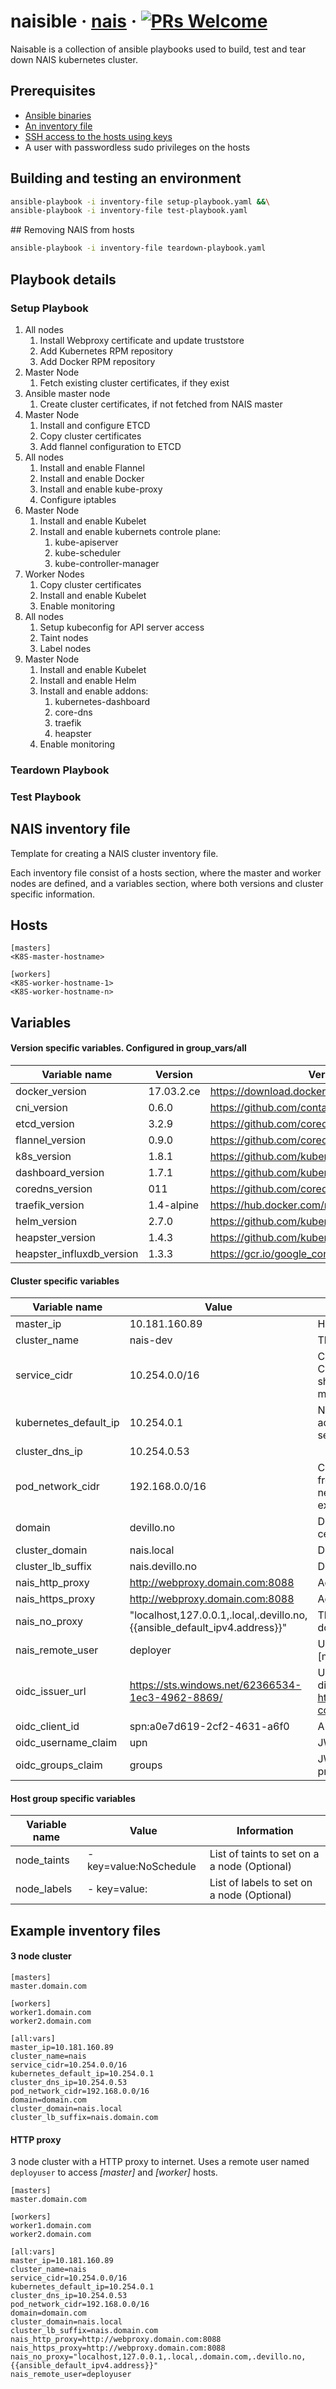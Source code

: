 # naisible &middot;  [nais](http://nais.io) &middot; [![PRs Welcome](https://img.shields.io/badge/PRs-welcome-brightgreen.svg)]()
Naisable is a collection of ansible playbooks used to build, test and tear down NAIS kubernetes cluster.

## Prerequisites
* [Ansible binaries](http://docs.ansible.com/ansible/intro_installation.html)
* [An inventory file](example-inventory-file)
* [SSH access to the hosts using keys](https://www.ssh.com/ssh/copy-id)
* A user with passwordless sudo privileges on the hosts


## Building and testing an environment
```sh
ansible-playbook -i inventory-file setup-playbook.yaml &&\
ansible-playbook -i inventory-file test-playbook.yaml
```
</a>
## Removing NAIS from hosts

```sh
ansible-playbook -i inventory-file teardown-playbook.yaml
```

## Playbook details
### Setup Playbook
1. All nodes
   1. Install Webproxy certificate and update truststore
   1. Add Kubernetes RPM repository
   1. Add Docker RPM repository
1. Master Node
   1. Fetch existing cluster certificates, if they exist
1. Ansible master node
   1. Create cluster certificates, if not fetched from NAIS master
1. Master Node
   1. Install and configure ETCD
   1. Copy cluster certificates
   1. Add flannel configuration to ETCD
1. All nodes
   1. Install and enable Flannel
   1. Install and enable Docker
   1. Install and enable kube-proxy
   1. Configure iptables
1. Master Node
   1. Install and enable Kubelet
   1. Install and enable kubernets controle plane:
      1. kube-apiserver
      1. kube-scheduler
      1. kube-controller-manager
1. Worker Nodes
   1. Copy cluster certificates
   1. Install and enable Kubelet
   1. Enable monitoring
1. All nodes
   1. Setup kubeconfig for API server access
   1. Taint nodes 
   1. Label nodes
1. Master Node
   1. Install and enable Kubelet
   1. Install and enable Helm
   1. Install and enable addons:
      1. kubernetes-dashboard
      1. core-dns
      1. traefik
      1. heapster
   1. Enable monitoring   

### Teardown Playbook
### Test Playbook

## NAIS inventory file
Template for creating a NAIS cluster inventory file.

Each inventory file consist of a hosts section, where the master and worker nodes are defined, and a variables section, where both versions and cluster specific information.

Hosts
---
```
[masters]
<K8S-master-hostname>
```
```
[workers]
<K8S-worker-hostname-1>
<K8S-worker-hostname-n>
```

Variables
---
#### Version specific variables. Configured in group_vars/all
|Variable name|Version|Version information location|
|---|---|---|
|docker_version|17.03.2.ce|https://download.docker.com/linux/centos/7/x86_64/stable/Packages/|
|cni_version|0.6.0|https://github.com/containernetworking/cni/releases|
|etcd_version|3.2.9|https://github.com/coreos/etcd/releases/|
|flannel_version|0.9.0|https://github.com/coreos/flannel/releases|
|k8s_version|1.8.1|https://github.com/kubernetes/kubernetes/releases|
|dashboard_version|1.7.1|https://github.com/kubernetes/dashboard/releases|
|coredns_version|011|https://github.com/coredns/coredns/releases|
|traefik_version|1.4-alpine|https://hub.docker.com/r/library/traefik/tags/|
|helm_version|2.7.0|https://github.com/kubernetes/helm/releases|
|heapster_version|1.4.3|https://github.com/kubernetes/heapster/releases|
|heapster_influxdb_version|1.3.3|https://gcr.io/google_containers/heapster-influxdb-amd64|

#### Cluster specific variables
|Variable name|Value|Information|
|---|---|---|
|master_ip|10.181.160.89|Host IP of the master node|
|cluster_name|nais-dev|The default domain name in the cluster|
|service_cidr|10.254.0.0/16|CIDR where all k8s services will recide. Addresses in this CIDR will only exist in iptables on the cluster nodes, but should not overlap with existing network CIDRs, as there might be existing services operating in the same range |
|kubernetes_default_ip|10.254.0.1|Normally the first address in the service CIDR. This address will be allocated for the "kubernetes.default" service|
|cluster_dns_ip|10.254.0.53||
|pod_network_cidr|192.168.0.0/16|CIDR in which all pods will run. This CIDR is not accessible from the outside, but should not overlap with existing networks, as pods might need to communicate with external services operating in the same IP range|
|domain|devillo.no|Domain name of your k8s nodes, required to issue certificates|
|cluster_domain|nais.local|Domain name inside your cluster|
|cluster_lb_suffix|nais.devillo.no|Domain your external services will be exposed|
|nais_http_proxy|http://webproxy.domain.com:8088|Address to proxy for http traffic|
|nais_https_proxy|http://webproxy.domain.com:8088|Address to proxy for https traffic|
|nais_no_proxy|"localhost,127.0.0.1,.local,.devillo.no,{{ansible_default_ipv4.address}}"|This variable should contain a comma-separated list of domain extensions proxy should _not_ be used for.|
|nais_remote_user|deployer|User for remote access to the hosts configured under [masters] and [workers] section. Defaults to deployer|
|oidc_issuer_url|https://sts.windows.net/62366534-1ec3-4962-8869/ |URL of the provider which allows the API server to discover public signing keys. https://kubernetes.io/docs/admin/authentication/#openid-connect-tokens|
|oidc_client_id|spn:a0e7d619-2cf2-4631-a6f0|A client id that all tokens must be issued for.|
|oidc_username_claim|upn|JWT claim to use as the user name|
|oidc_groups_claim|groups|JWT claim to use as the user’s group. If the claim is present it must be an array of strings.|

#### Host group specific variables
|Variable name|Value|Information|
|---|---|---|
|node_taints| - key=value:NoSchedule| List of taints to set on a a node (Optional)|
|node_labels| - key=value:| List of labels to set on a node (Optional)|


Example inventory files
---

#### 3 node cluster
```
[masters]
master.domain.com

[workers]
worker1.domain.com
worker2.domain.com

[all:vars]
master_ip=10.181.160.89
cluster_name=nais
service_cidr=10.254.0.0/16
kubernetes_default_ip=10.254.0.1
cluster_dns_ip=10.254.0.53
pod_network_cidr=192.168.0.0/16
domain=domain.com
cluster_domain=nais.local
cluster_lb_suffix=nais.domain.com
```

#### HTTP proxy
3 node cluster with a HTTP proxy to internet. Uses a remote user
named `deployuser` to access _[master]_ and _[worker]_ hosts.
```
[masters]
master.domain.com

[workers]
worker1.domain.com
worker2.domain.com

[all:vars]
master_ip=10.181.160.89
cluster_name=nais
service_cidr=10.254.0.0/16
kubernetes_default_ip=10.254.0.1
cluster_dns_ip=10.254.0.53
pod_network_cidr=192.168.0.0/16
domain=domain.com
cluster_domain=nais.local
cluster_lb_suffix=nais.domain.com
nais_http_proxy=http://webproxy.domain.com:8088
nais_https_proxy=http://webproxy.domain.com:8088
nais_no_proxy="localhost,127.0.0.1,.local,.domain.com,.devillo.no,{{ansible_default_ipv4.address}}"
nais_remote_user=deployuser
```
